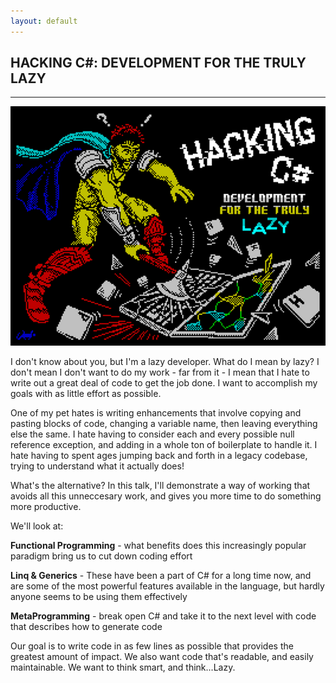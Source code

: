 ```yaml
---
layout: default
---
```


<div class="pagepanel down_arrow white">
  <div class="center">
    <h2>HACKING C#: DEVELOPMENT FOR THE TRULY LAZY</h2>
    <hr>
		<img src="/Content/img/hacking-csharp-large.png">
		
<p>I don't know about you, but I'm a lazy developer. What do I mean by lazy? I don't mean I don't want to do my work - far from it - I mean that I hate to write out a great deal of code to get the job done. I want to accomplish my goals with as little effort as possible.</p>

<p>One of my pet hates is writing enhancements that involve copying and pasting blocks of code, changing a variable name, then leaving everything else the same. I hate having to consider each and every possible null reference exception, and adding in a whole ton of boilerplate to handle it. I hate having to spent ages jumping back and forth in a legacy codebase, trying to understand what it actually does!</p>

<p>What's the alternative? In this talk, I'll demonstrate a way of working that avoids all this unneccesary work, and gives you more time to do something more productive.</p>

<p>We'll look at:</p>
<p><strong>Functional Programming</strong> - what benefits does this increasingly popular paradigm bring us to cut down coding effort</p>
<p><strong>Linq & Generics</strong> - These have been a part of C# for a long time now, and are some of the most powerful features available in the language, but hardly anyone seems to be using them effectively</p>
<p><strong>MetaProgramming</strong> - break open C# and take it to the next level with code that describes how to generate code</p>

<p>Our goal is to write code in as few lines as possible that provides the greatest amount of impact. We also want code that's readable, and easily maintainable. We want to think smart, and think...Lazy.</p>
		
  </div>
</div>